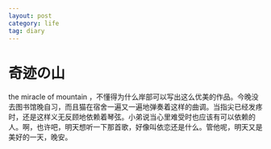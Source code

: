 ```yaml
---
layout: post
category: life
tag: diary
---
```


奇迹の山
====

the miracle of mountain ，不懂得为什么岸部可以写出这么优美的作品。今晚没去图书馆晚自习，而且猫在宿舍一遍又一遍地弹奏着这样的曲调。当指尖已经发疼时，还是这样义无反顾地依赖着琴弦。小弟说当心里难受时也应该有可以依赖的人。啊，也许吧，明天想听一下那首歌，好像叫依恋还是什么。管他呢，明天又是美好的一天，晚安。
